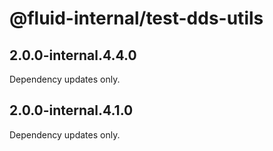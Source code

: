 # @fluid-internal/test-dds-utils

## 2.0.0-internal.4.4.0

Dependency updates only.

## 2.0.0-internal.4.1.0

Dependency updates only.

